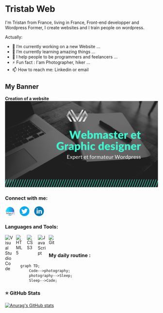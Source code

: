 # Tristab Web

I'm Tristan from France, living in France, Front-end developper and Wordpress Former, I create websites and I train people on wordpress.

<!---
TristanbWeb/TristanbWeb is a ✨ special ✨ repository because its `README.md` (this file) appears on your GitHub profile.
You can click the Preview link to take a look at your changes.
--->

Actually:

- 🔭 I’m currently working on a new Website ...
- 🌱 I’m currently learning amazing things ...
- 👯 I help people to be programmers and feelancers ...
- ⚡ Fun fact : I'am Photographer, hiker ...
- 📫 How to reach me: Linkedin or email

## My Banner

 <strong>
    Creation of a website
  </strong>

  <a href="https://tristanb.fr">
    <img 
      alt="bannieretristanbWeb"
      src="./images/Banniere_fb.png"
    />
  </a>

### Connect with me:

[![img_contact](./images/site-internet.png)](https://tristanb.fr)
&nbsp;&nbsp;
[![img_contact](./images/signe-twitter.png)](https://twitter.com/TristanbWeb)
&nbsp;&nbsp;
[![img_contact](./images/logo-linkedin.png)](https://www.linkedin.com/in/tristan-broch)

### Languages and Tools:

[<img align="left" alt="Visual Studio Code" width="26px" src="https://cdn.jsdelivr.net/gh/devicons/devicon/icons/vscode/vscode-original.svg" style="padding-right:10px;" />][youtubeplaylist]

[<img align="left" alt="HTML5" width="26px" src="https://cdn.jsdelivr.net/gh/devicons/devicon/icons/html5/html5-original.svg" style="padding-right:10px;" />][youtubeplaylist]
[<img align="left" alt="CSS3" width="26px" src="https://cdn.jsdelivr.net/gh/devicons/devicon/icons/css3/css3-original.svg" style="padding-right:10px;" />][youtubeplaylist]
[<img align="left" alt="JavaScript" width="26px" src="https://cdn.jsdelivr.net/gh/devicons/devicon/icons/javascript/javascript-original.svg" style="padding-right:10px;" />][youtubeplaylist]
[<img align="left" alt="Git" width="26px" src="https://cdn.jsdelivr.net/gh/devicons/devicon/icons/git/git-original.svg" style="padding-right:10px;" />][youtubeplaylist]

<br />
<br />

### My daily routine :

```mermaid
  graph TD;
      Code-->photography;
      photography-->Sleep;
      Sleep-->Code;
```

### ⭐ GitHub Stats

[![Anurag's GitHub stats](https://github-readme-stats.vercel.app/api?username=TristanbWeb&show_icons=true&hide_border=false&title_color=3B1F94f&icon_color=FFE500&bg_color=09131B&text_color=ffffff&border_color=0c1a25)](https://github.com/anuraghazra/github-readme-stats)

[courses]: https://formations.mikecodeur.com
[website]: https://go.mikecodeur.com/blog
[insta]: https://go.mikecodeur.com/instagram
[youtube]: https://go.mikecodeur.com/youtube
[youtubeplaylist]: https://www.youtube.com/channel/UC7BNBNLwMF8GjgXLDP8PWQw
